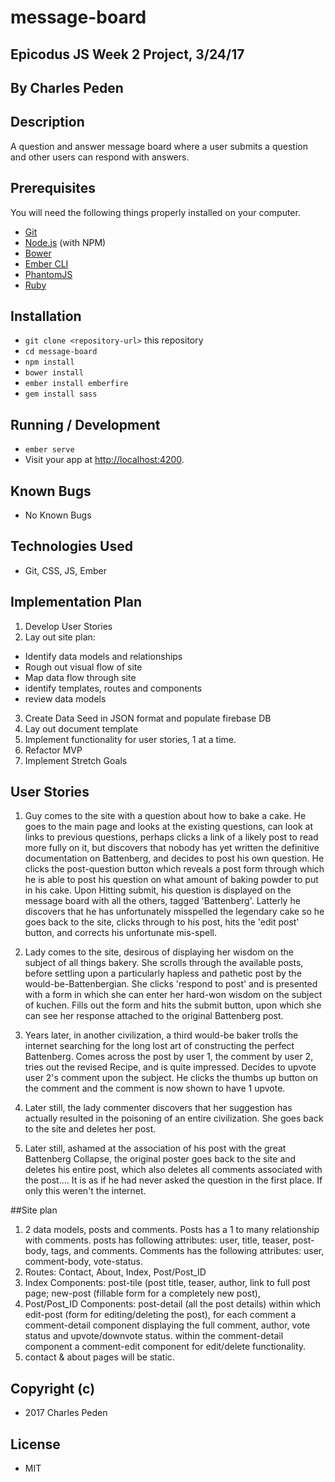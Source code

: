 # message-board

## Epicodus JS Week 2 Project, 3/24/17

## By Charles Peden

## Description

A question and answer message board where a user submits a question and other users can respond with answers.
## Prerequisites

You will need the following things properly installed on your computer.

* [Git](https://git-scm.com/)
* [Node.js](https://nodejs.org/) (with NPM)
* [Bower](https://bower.io/)
* [Ember CLI](https://ember-cli.com/)
* [PhantomJS](http://phantomjs.org/)
* [Ruby](http://www.ruby-lang.org/)

## Installation

* `git clone <repository-url>` this repository
* `cd message-board`
* `npm install`
* `bower install`
* `ember install emberfire`
* `gem install sass`


## Running / Development

* `ember serve`
* Visit your app at [http://localhost:4200](http://localhost:4200).

## Known Bugs
* No Known Bugs

## Technologies Used
* Git, CSS, JS, Ember

## Implementation Plan
1. Develop User Stories
2. Lay out site plan:
  * Identify data models and relationships
  * Rough out visual flow of site
  * Map data flow through site
  * identify templates, routes and components
  * review data models
3. Create Data Seed in JSON format and populate firebase DB
4. Lay out document template
5. Implement functionality for user stories, 1 at a time.
6. Refactor MVP
7. Implement Stretch Goals


## User Stories
1. Guy comes to the site with a question about how to bake a cake.  He goes to the main page and looks at the existing questions, can look at links to previous questions, perhaps clicks a link of a likely post to read more fully on it, but discovers that nobody has yet written the definitive documentation on Battenberg, and decides to post his own question.  He clicks the post-question button which reveals a post form through which he is able to post his question on what amount of baking powder to put in his cake.  Upon Hitting submit, his question is displayed on the message board with all the others, tagged 'Battenberg'.  Latterly he discovers that he has unfortunately misspelled the legendary cake so he goes back to the site, clicks through to his post, hits the 'edit post' button, and corrects his unfortunate mis-spell.

2. Lady comes to the site, desirous of displaying her wisdom on the subject of all things bakery.  She scrolls through the available posts, before settling upon a particularly hapless and pathetic post by the would-be-Battenbergian.  She clicks 'respond to post' and is presented with a form in which she can enter her hard-won wisdom on the subject of kuchen.  Fills out the form and hits the submit button, upon which she can see her response attached to the original Battenberg post.

3. Years later, in another civilization, a third would-be baker trolls the internet searching for the long lost art of constructing the perfect Battenberg.  Comes across the post by user 1, the comment by user 2, tries out the revised Recipe, and is quite impressed.  Decides to upvote user 2's comment upon the subject.  He clicks the thumbs up button on the comment and the comment is now shown to have 1 upvote.

4. Later still, the lady commenter discovers that her suggestion has actually resulted in the poisoning of an entire civilization.  She goes back to the site and deletes her post.

5. Later still, ashamed at the association of his post with the great Battenberg Collapse, the original poster goes back to the site and deletes his entire post, which also deletes all comments associated with the post.... It is as if he had never asked the question in the first place.  If only this weren't the internet.

##Site plan
 1.  2 data models, posts and comments.  Posts has a 1 to many relationship with comments.  posts has following attributes: user, title, teaser, post-body, tags, and comments.  Comments has the following attributes: user, comment-body, vote-status.
 2. Routes: Contact, About, Index, Post/Post_ID
 3. Index Components: post-tile (post title, teaser, author, link to full post page; new-post (fillable form for a completely new post),
 4. Post/Post_ID Components: post-detail (all the post details) within which edit-post (form for editing/deleting the post), for each comment a comment-detail component displaying the full comment, author, vote status and upvote/downvote status.  within the comment-detail component a comment-edit component for edit/delete functionality.
 5. contact & about pages will be static.


## Copyright (c)
* 2017 Charles Peden

## License
* MIT

